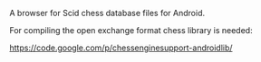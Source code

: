 A browser for Scid chess database files for Android.

For compiling the open exchange format chess library is needed:

https://code.google.com/p/chessenginesupport-androidlib/